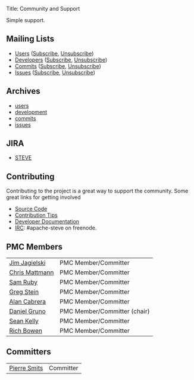 Title: Community and Support

Simple support.

## Mailing Lists

* [Users](mailto:user@steve.apache.org) ([Subscribe](mailto:user-subscribe@steve.apache.org), [Unsubscribe](mailto:user-unsubscribe@steve.apache.org))
* [Developers](mailto:dev@steve.apache.org) ([Subscribe](mailto:dev-subscribe@steve.apache.org), [Unsubscribe](mailto:dev-unsubscribe@steve.apache.org))
* [Commits](mailto:commits@steve.apache.org) ([Subscribe](mailto:commits-subscribe@steve.apache.org), [Unsubscribe](mailto:commits-unsubscribe@steve.apache.org))
* [Issues](mailto:issues@steve.apache.org) ([Subscribe](mailto:issues-subscribe@steve.apache.org), [Unsubscribe](mailto:issues-unsubscribe@steve.apache.org))



## Archives
* [users](http://steve.markmail.org/search/?q=#query:%20list%3Aorg.apache.steve.user)
* [development](http://steve.markmail.org/search/?q=#query:%20list%3Aorg.apache.steve.dev)
* [commits](http://steve.markmail.org/search/?q=#query:%20list%3Aorg.apache.steve.commits)
* [issues](http://steve.markmail.org/search/?q=#query:%20list%3Aorg.apache.steve.issues)


## JIRA

* [STEVE](https://issues.apache.org/jira/browse/STEVE)


## Contributing

Contributing to the project is a great way to support the community.  Some great links for getting involved

- [Source Code](dev/source-code.html)
- [Contribution Tips](dev/contribution-tips.html)
- [Developer Documentation](dev/index.html)
- [IRC](http://webchat.freenode.net/?channels=apache-steve): #apache-steve on freenode.

## PMC Members

<table class="table">
<tbody>
<tr>
<td> <a href="mailto:jim@apache.org" rel="nofollow">Jim Jagielski</a></td>
<td> PMC Member/Committer</td>
</tr>
<tr>
<td> <a href="mailto:mattmann@apache.org" rel="nofollow">Chris Mattmann</a> </td>
<td> PMC Member/Committer </td>
</tr>
<tr>
<td> <a href="mailto:rubys@apache.org" rel="nofollow">Sam Ruby</a> </td>
<td> PMC Member/Committer </td>
</tr>
<tr>
<td> <a href="mailto:gstein@apache.org" rel="nofollow">Greg Stein</a> </td>
<td> PMC Member/Committer </td>
</tr>
<tr>
<td> <a href="mailto:adc@apache.org" rel="nofollow">Alan Cabrera</a> </td>
<td> PMC Member/Committer </td>
</tr>
<tr>
<td> <a href="mailto:humbedooh@apache.org" rel="nofollow">Daniel Gruno</a> </td>
<td> PMC Member/Committer (chair)</td>
</tr>
<tr>
<td><a href='mailto:kelly@apache.org' rel='nofollow'>Sean Kelly</a></td>
<td>PMC Member/Committer</td>
</tr>
<tr>
<td><a href='mailto:rbowen@apache.org' rel='nofollow'>Rich Bowen</a></td>
<td>PMC Member/Committer</td>
</tr>
</tbody>
</table>

## Committers

<table class="table">
<tbody>
<tr>
<td><a href='mailto:pierresmits@apache.org' rel='nofollow'>Pierre Smits</a></td>
<td>Committer</td>
</tr>
</tbody>
</table>
